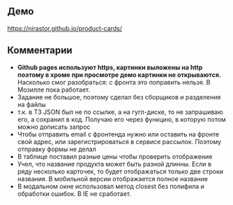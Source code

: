 ## Демо
https://nirastor.github.io/product-cards/

## Комментарии
* **Github pages используют https, картинки выложены на http поэтому в хроме при просмотре демо картинки не открываются.** Насколько смог разобраться: с фронта это поправить нельзя. В Мозилле пока работает.
* Задание не большое, поэтому сделал без сборщиков и разделения на файлы
* т.к. в ТЗ JSON был не по ссылке, а на гугл-диске, то не запрашиваю его, а сохранил в код. Получаю его через функцию, в которую потом можно дописать запрос
* Чтобы отправить email с фронтенда нужно или оставить на фронте свой адрес, или зарегистрироваться в сервисе рассылок. Поэтому отправку формы не делал
* В таблице поcтавил разные цены чтобы проверить отображение
* Учел, что название продукта может быть разной длинны. Если в ряду несколько карточек, то будет отображаться только две строки названия. В мобильной версии отображается полное название
* В модальном окне использовал метод closest без полифила и обработки ошибок. В IE не сработает.
